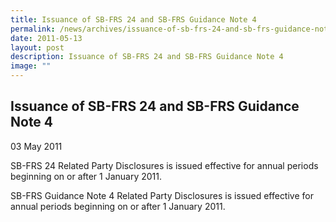 ```yaml
---
title: Issuance of SB-FRS 24 and SB-FRS Guidance Note 4
permalink: /news/archives/issuance-of-sb-frs-24-and-sb-frs-guidance-note-4/
date: 2011-05-13
layout: post
description: Issuance of SB-FRS 24 and SB-FRS Guidance Note 4
image: ""
---
```

Issuance of SB-FRS 24 and SB-FRS Guidance Note 4
------------------------------------------------

03 May 2011

SB-FRS 24 Related Party Disclosures is issued effective for annual periods beginning on or after 1 January 2011.  
  
SB-FRS Guidance Note 4 Related Party Disclosures is issued effective for annual periods beginning on or after 1 January 2011.